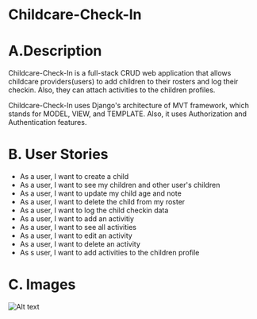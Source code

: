 # Childcare-Check-In <br>

# A.Description <br>
Childcare-Check-In is a full-stack CRUD web application that allows childcare providers(users) to add children to their rosters and log their checkin. Also, they can attach activities to the children profiles.

Childcare-Check-In uses Django's architecture of MVT framework, which stands for MODEL, VIEW, and TEMPLATE. Also, it uses Authorization and Authentication features.

# B. User Stories <br>
* As a user, I want to create a child
* As a user, I want to see my children and other user's children
* As a user, I want to update my child age and note
* As a user, I want to delete the child from my roster
* As a user, I want to log the child checkin data
* As a user, I want to add an activitiy
* As a user, I want to see all activities
* As a user, I want to edit an activity
* As a user, I want to delete an activity
* As s user, I want to add activities to the children profile

# C. Images <br>
![Alt text](https://file%2B.vscode-resource.vscode-cdn.net/Users/kelvinlanier/Desktop/Screenshot%202023-04-22%20at%208.25.57%20PM.png?version%3D1682209611116)



